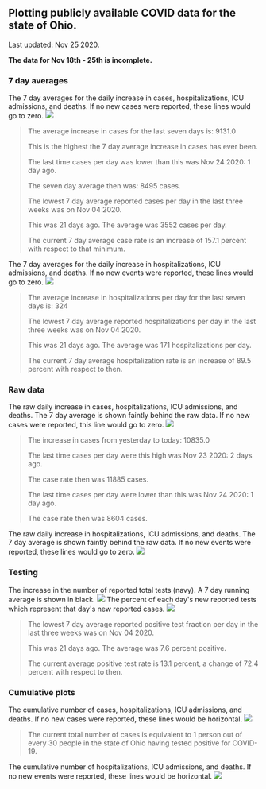 ## Plotting publicly available COVID data for the state of Ohio. 

Last updated: Nov 25 2020. 

**The data for Nov 18th - 25th is incomplete.**
### 7 day averages
The 7 day averages for the daily increase in cases, hospitalizations, ICU admissions, and deaths. If no new cases were reported, these lines would go to zero.
![](7dayaverage_cases.png)

>The average increase in cases for the last seven days is: 9131.0
>
>This is the highest the 7 day average increase in cases has ever been.
>
>The last time cases per day was lower than this was Nov 24 2020: 1 day ago.
>
>The seven day average then was: 8495 cases.
>
>The lowest 7 day average reported cases per day in the last three weeks was on Nov 04 2020.
>
>This was 21 days ago. The average was 3552 cases per day.
>
>The current 7 day average case rate is an increase of 157.1 percent with respect to that minimum.

The 7 day averages for the daily increase in hospitalizations, ICU admissions, and deaths. If no new events were reported, these lines would go to zero.
![](7dayaverage_hospital.png)

>The average increase in hospitalizations per day for the last seven days is: 324
>
>The lowest 7 day average reported hospitalizations per day in the last three weeks was on Nov 04 2020.
>
>This was 21 days ago. The average was 171 hospitalizations per day.
>
>The current 7 day average hospitalization rate is an increase of 89.5 percent with respect to then.

### Raw data
The raw daily increase in cases, hospitalizations, ICU admissions, and deaths. The 7 day average is shown faintly behind the raw data. If no new cases were reported, this line would go to zero.
![](DailyCases.png)

>The increase in cases from yesterday to today: 10835.0 
>
>The last time cases per day were this high was Nov 23 2020: 2 days ago. 
>
>The case rate then was 11885 cases.
>
>The last time cases per day were lower than this was Nov 24 2020: 1 day ago. 
>
>The case rate then was 8604 cases.

The raw daily increase in hospitalizations, ICU admissions, and deaths. The 7 day average is shown faintly behind the raw data. If no new events were reported, these lines would go to zero.
![](DailyHospitalizations.png)

### Testing

The increase in the number of reported total tests (navy). A 7 day running average is shown in black.
![](DailyTests.png)
The percent of each day's new reported tests which represent that day's new reported cases.
![](percentpositive_tests.png)

>The lowest 7 day average reported positive test fraction per day in the last three weeks was on Nov 04 2020.
>
>This was 21 days ago. The average was 7.6 percent positive. 
>
>The current average positive test rate is 13.1 percent, a change of 72.4 percent with respect to then. 

### Cumulative plots
The cumulative number of cases, hospitalizations, ICU admissions, and deaths. If no new cases were reported, these lines would be horizontal.
![](Cases.png)

>The current total number of cases is equivalent to 1 person out of every 30 people in the state of Ohio having tested positive for COVID-19.

The cumulative number of hospitalizations, ICU admissions, and deaths. If no new events were reported, these lines would be horizontal.
![](Hospitalizations.png)
